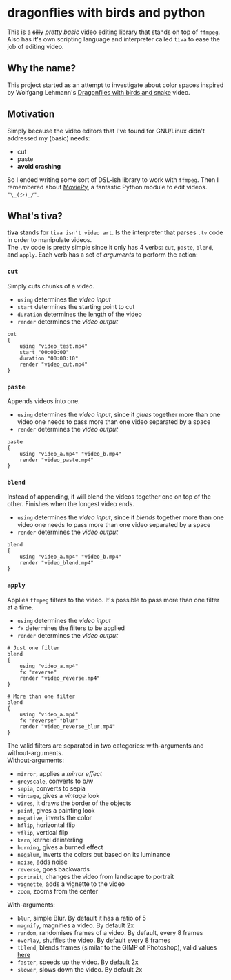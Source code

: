 # dragonflies with birds and python

This is a ~~silly~~ *pretty basic* video editing library that stands on top of `ffmpeg`. Also has it's own scripting language and interpreter called `tiva` to ease the job of editing video.  

## Why the name?

This project started as an attempt to investigate about color spaces inspired by Wolfgang Lehmann's [Dragonflies with birds and snake](https://vimeo.com/137458201) video.  

## Motivation

Simply because the video editors that I've found for GNU/Linux didn't addressed my (basic) needs:  

* cut
* paste
* **avoid crashing**

So I ended writing some sort of DSL-ish library to work with `ffmpeg`. Then I remembered about [MoviePy](http://zulko.github.io/moviepy/), a fantastic Python module to edit videos. `¯\_(シ)_/¯`.  

## What's tiva?

**tiva** stands for `tiva isn't video art`. Is the interpreter that parses `.tv` code in order to manipulate videos.  
The `.tv` code is pretty simple since it only has 4 verbs: `cut`, `paste`, `blend`, and `apply`. Each verb has a set of *arguments* to perform the action:

### `cut`

Simply cuts chunks of a video.

* `using` determines the *video input*
* `start` determines the starting point to cut
* `duration` determines the length of the video
* `render` determines the *video output*

```
cut
{
    using "video_test.mp4"
    start "00:00:00"
    duration "00:00:10"
    render "video_cut.mp4"
}
```

### `paste`

Appends videos into one.

* `using` determines the *video input*, since it *glues* together more than one video one needs to pass more than one video separated by a space
* `render` determines the *video output*

```
paste
{
    using "video_a.mp4" "video_b.mp4"
    render "video_paste.mp4"
}
```

### `blend`

Instead of appending, it will blend the videos together one on top of the other. Finishes when the longest video ends.

* `using` determines the *video input*, since it *blends* together more than one video one needs to pass more than one video separated by a space
* `render` determines the *video output*

```
blend
{
    using "video_a.mp4" "video_b.mp4"
    render "video_blend.mp4"
}
```

### `apply`

Applies `ffmpeg` filters to the video. It's possible to pass more than one filter at a time.

* `using` determines the *video input*
* `fx` determines the filters to be applied
* `render` determines the *video output*

```
# Just one filter
blend
{
    using "video_a.mp4"
    fx "reverse"
    render "video_reverse.mp4"
}

# More than one filter
blend
{
    using "video_a.mp4"
    fx "reverse" "blur"
    render "video_reverse_blur.mp4"
}
```

The valid filters are separated in two categories: with-arguments and without-arguments.  
Without-arguments:  

* `mirror`, applies a *mirror effect*  
* `greyscale`, converts to b/w  
* `sepia`, converts to sepia  
* `vintage`, gives a *vintage* look  
* `wires`, it draws the border of the objects  
* `paint`, gives a painting look  
* `negative`, inverts the color  
* `hflip`, horizontal flip  
* `vflip`, vertical flip  
* `kern`, kernel deinterling  
* `burning`, gives a burned effect  
* `negalum`, inverts the colors but based on its luminance  
* `noise`, adds noise  
* `reverse`, goes backwards  
* `portrait`, changes the video from landscape to portrait  
* `vignette`, adds a vignette to the video  
* `zoom`, zooms from the center  

With-arguments:  

* `blur`, simple Blur. By default it has a ratio of 5  
* `magnify`, magnifies a video. By default 2x  
* `random`, randomises frames of a video. By default, every 8 frames  
* `overlay`, shuffles the video. By default every 8 frames  
* `tblend`, blends frames (similar to the GIMP of Photoshop), valid values [here](https://ffmpeg.org/ffmpeg-filters.html#blend_002c-tblend)  
* `faster`, speeds up the video. By default 2x  
* `slower`, slows down the video. By default 2x  
